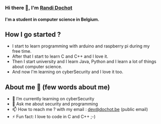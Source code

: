 ### Hi there 👋, I'm [Randi Dochot](https://mycv.dochot.be)
#### I'm a student in computer science in Belgium.

## How I go started ?
- I start to learn programming with arduino and raspberry pi during my free time.
- After that I start to learn C and C++ and I love it.
- Then I start university and I learn Java, Python and I learn a lot of things about computer science.
- And now I'm learning on cyberSecurity and I love it too.


## About me 🤔 (few words about me)
- 🌱 I’m currently learning on cyberSecurity
- 💬 Ask me about security and programming
- 📫 How to reach me ? with my email : dev@dochot.be (public email)
- ⚡ Fun fact: I love to code in C and C++ ;-) 

